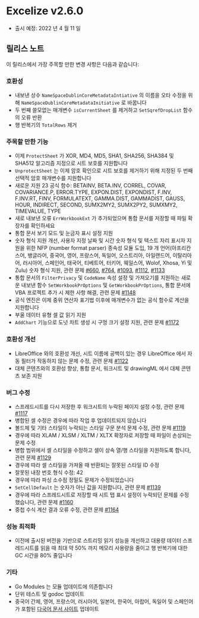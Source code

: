 # Excelize v2.6.0

* 출시 예정: 2022 년 4 월 11 일

## 릴리스 노트

이 릴리스에서 가장 주목할 만한 변경 사항은 다음과 같습니다:

### 호환성

* 내보낸 상수 `NameSpaceDublinCoreMetadataIntiative` 의 이름을 오타 수정을 위해 `NameSpaceDublinCoreMetadataInitiative` 로 바꿉니다
* 두 번째 쓸모없는 매개변수 `isCurrentSheet` 를 제거하고 `SetSqrefDropList` 함수의 오류 반환
* 행 반복기의 `TotalRows` 제거

### 주목할 만한 기능

* 이제 `ProtectSheet` 가 XOR, MD4, MD5, SHA1, SHA256, SHA384 및 SHA512 알고리즘 지정으로 시트 보호를 지원합니다
* `UnprotectSheet` 는 이제 암호 확인으로 시트 보호를 제거하기 위해 지정된 두 번째 선택적 암호 매개변수를 지원합니다
* 새로운 지원 23 공식 함수: BETAINV, BETA.INV, CORREL, COVAR, COVARIANCE.P, ERROR.TYPE, EXPON.DIST, EXPONDIST, F.INV, F.INV.RT, FINV, FORMULATEXT, GAMMA.DIST, GAMMADIST, GAUSS, HOUR, INDIRECT, SECOND, SUMX2MY2, SUMX2PY2, SUMXMY2, TIMEVALUE, TYPE
* 새로 내보낸 오류 `ErrWorkbookExt` 가 추가되었으며 통합 문서를 저장할 때 파일 확장자를 확인하세요
* 통합 문서 보기 모드 및 눈금자 표시 설정 지원
* 숫자 형식 지원 개선, 사용자 지정 날짜 및 시간 숫자 형식 및 텍스트 자리 표시자 지원을 위한 NFP (number format parser) 종속성 모듈 도입, 19 개 언어(아프리칸스어, 뱅글라어, 중국어, 영어, 프랑스어, 독일어, 오스트리아, 아일랜드어, 이탈리아어, 러시아어, 스페인어, 태국어, 티베트어, 터키어, 웨일스어, Wolof, Xhosa, Yi 및 Zulu) 숫자 형식 지원, 관련 문제 [#660](https://github.com/xuri/excelize/issues/660), [#764](https://github.com/xuri/excelize/issues/764), [#1093](https://github.com/xuri/excelize/issues/1093), [#1112](https://github.com/xuri/excelize/issues/1112), [#1133](https://github.com/xuri/excelize/issues/1133)
* 통합 문서의 `FilterPrivacy` 및 `CodeName` 속성 설정 및 가져오기를 지원하는 새로운 내보낸 함수 `SetWorkbookPrOptions` 및 `GetWorkbookPrOptions`, 통합 문서에 VBA 프로젝트 추가 시 제한 사항 해결, 관련 문제 [#1148](https://github.com/xuri/excelize/issues/1148)
* 공식 엔진은 이제 중위 연산자 표기법 이후에 매개변수가 없는 공식 함수로 계산을 지원합니다
* 부울 데이터 유형 셀 값 읽기 지원
* `AddChart` 기능으로 도넛 차트 생성 시 구멍 크기 설정 지원, 관련 문제 [#1172](https://github.com/xuri/excelize/issues/1172)

### 호환성 개선

* LibreOffice 와의 호환성 개선, 시트 이름에 공백이 있는 경우 LibreOffice 에서 자동 필터가 작동하지 않는 문제 수정, 관련 문제 [#1122](https://github.com/xuri/excelize/issues/1122)
* 대체 콘텐츠와의 호환성 향상, 통합 문서, 워크시트 및 drawingML 에서 대체 콘텐츠 보존 지원

### 버그 수정

* 스프레드시트를 다시 저장한 후 워크시트의 누락된 페이지 설정 수정, 관련 문제 [#1117](https://github.com/xuri/excelize/issues/1117)
* 병합된 셀 수정은 경우에 따라 작업 후 업데이트되지 않습니다
* 볼드체 및 기타 스타일이 누락되는 스타일 구문 분석 문제 수정, 관련 문제 [#1119](https://github.com/xuri/excelize/issues/1119)
* 경우에 따라 XLAM / XLSM / XLTM / XLTX 확장자로 저장할 때 파일이 손상되는 문제 수정
* 병합 범위에서 셀 스타일을 수정하고 셀이 상속 열/행 스타일을 지원하도록 합니다, 관련 문제 [#1129](https://github.com/xuri/excelize/issues/1129)
* 경우에 따라 셀 스타일을 가져올 때 반환되는 잘못된 스타일 ID 수정
* 잘못된 내장 번호 형식 수정: 42
* 경우에 따라 파싱 소수점 정밀도 문제가 수정되었습니다
* `SetCellDefault` 는 숫자가 아닌 값을 지원합니다, 관련 문제 [#1139](https://github.com/xuri/excelize/issues/1139)
* 경우에 따라 스프레드시트로 저장할 때 시트 탭 표시 설정이 누락되던 문제를 수정했습니다, 관련 문제 [#1160](https://github.com/xuri/excelize/issues/1160)
* 중첩 수식 계산 결과 오류 수정, 관련 문제 [#1164](https://github.com/xuri/excelize/issues/1164)

### 성능 최적화

* 이전에 출시된 버전을 기반으로 스트리밍 읽기 성능을 개선하고 대용량 데이터 스프레드시트를 읽을 때 최대 약 50% 까지 메모리 사용량을 줄이고 행 반복기에 대한 GC 시간을 80% 줄입니다

### 기타

* Go Modules 는 모듈 업데이트에 의존합니다
* 단위 테스트 및 godoc 업데이트
* 중국어 간체, 영어, 프랑스어, 러시아어, 일본어, 한국어, 아랍어, 독일어 및 스페인어가 포함된 [다국어 문서 사이트](https://xuri.me/excelize) 업데이트
